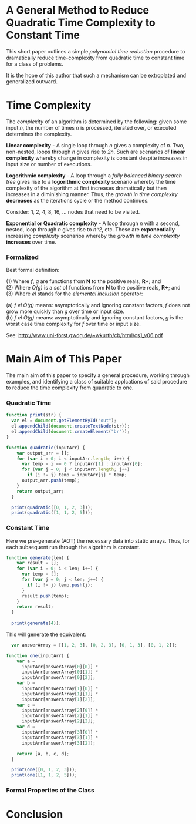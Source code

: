# A General Method to Reduce Quadratic Time Complexity to Constant Time

This short paper outlines a simple *polynomial time reduction* procedure to dramatically reduce time-complexity from quadratic time to constant time for a class of problems.

It is the hope of this author that such a mechanism can be extroplated and generalized outward.

# Time Complexity

The *complexity* of an algorithm is determined by the following: given some input *n*, the number of times *n* is processed, iterated over, or executed determines the complexity.

**Linear complexity** - A single loop through *n* gives a complexity of *n*. Two, non-nested, loops through *n* gives rise to *2n*. Such are scenarios of **linear complexity** whereby change in complexity is constant despite increases in input size or number of executions.

**Logorithmic complexity** - A loop through a *fully balanced binary search tree* gives rise to a **logorithmic complexity** scenario whereby the time complexity of the algorithm at first increases dramatically but then increases in a diminishing manner. Thus, the *growth in time complexity* **decreases** as the iterations cycle or the method continues.

Consider: 1, 2, 4, 8, 16, ... nodes that need to be visited.  

**Exponential or Quadratic complexity** - A loop through *n* with a second, nested, loop through *n* gives rise to *n^2*, etc. These are **exponentially** increasing *complexity* scenarios whereby the *growth in time complexity* **increases** over time.

### Formalized

Best formal definition:

(1)	Where *f*, *g* are functions from **N** to the positive reals, **R+**; and  
(2) Where *O(g)* is a *set* of functions from **N** to the positive reals, **R+**; and  
(3) Where *el* stands for the *elemental inclusion* operator:  

(a) *f* *el* *O(g)* means: asymptotically and ignoring constant factors, *f* does not grow more quickly than *g* over time or input size.  
(b) *f* *el* *O(g)* means: asymptotically and ignoring constant factors, *g* is the worst case time complexity for *f* over time or input size.   

See: http://www.uni-forst.gwdg.de/~wkurth/cb/html/cs1_v06.pdf

# Main Aim of This Paper

The main aim of this paper to specify a general procedure, working through examples, and identifying a class of suitable applcations of said procedure to reduce the time complexity from quadratic to one.

### Quadratic Time

```javascript
function print(str) {
  var el = document.getElementById("out");
  el.appendChild(document.createTextNode(str));
  el.appendChild(document.createElement("br"));
}
```

```javascript
function quadratic(inputArr) {
    var output_arr = [];
    for (var i = 0; i < inputArr.length; i++) {
      var temp = i == 0 ? inputArr[1] : inputArr[0];
      for (var j = 0; j < inputArr.length; j++)
        if (i != j) temp = inputArr[j] * temp;
      output_arr.push(temp);
    }
    return output_arr;
  }

  print(quadratic([0, 1, 2, 3]));
  print(quadratic([1, 1, 2, 5]));
```

### Constant Time

Here we pre-generate (AOT) the necessary data into static arrays. Thus, for each subsequent run through the algorithm is constant.

```javascript
function generate(len) {
    var result = [];
    for (var i = 0; i < len; i++) {
      var temp = [];
      for (var j = 0; j < len; j++) {
        if (i != j) temp.push(j);
      }
      result.push(temp);
    }
    return result;
  }
 
  print(generate(4));
```

This will generate the equivalent:
```javascript
  var answerArray = [[1, 2, 3], [0, 2, 3], [0, 1, 3], [0, 1, 2]];
```

```javascript
function one(inputArr) {
    var a =
      inputArr[answerArray[0][0]] *
      inputArr[answerArray[0][1]] *
      inputArr[answerArray[0][2]];
    var b =
      inputArr[answerArray[1][0]] *
      inputArr[answerArray[1][1]] *
      inputArr[answerArray[1][2]];
    var c =
      inputArr[answerArray[2][0]] *
      inputArr[answerArray[2][1]] *
      inputArr[answerArray[2][2]];
    var d =
      inputArr[answerArray[3][0]] *
      inputArr[answerArray[3][1]] *
      inputArr[answerArray[3][2]];

    return [a, b, c, d];
  }

  print(one([0, 1, 2, 3]));
  print(one([1, 1, 2, 5]));
```

### Formal Properties of the Class



# Conclusion